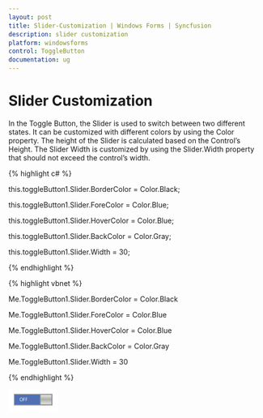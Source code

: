 ```yaml
---
layout: post
title: Slider-Customization | Windows Forms | Syncfusion
description: slider customization
platform: windowsforms
control: ToggleButton 
documentation: ug
---
```


# Slider Customization

In the Toggle Button, the Slider is used to switch between two different states. It can be customized with different colors by using the Color property. The height of the Slider is calculated based on the Control’s Height. The Slider Width is customized by using the Slider.Width property that should not exceed the control’s width.

{% highlight c# %}

this.toggleButton1.Slider.BorderColor = Color.Black;

this.toggleButton1.Slider.ForeColor = Color.Blue;

this.toggleButton1.Slider.HoverColor = Color.Blue;    

this.toggleButton1.Slider.BackColor = Color.Gray;            

this.toggleButton1.Slider.Width = 30;


{% endhighlight %}


{% highlight vbnet %}

Me.ToggleButton1.Slider.BorderColor = Color.Black

Me.ToggleButton1.Slider.ForeColor = Color.Blue

Me.ToggleButton1.Slider.HoverColor = Color.Blue

Me.ToggleButton1.Slider.BackColor = Color.Gray

Me.ToggleButton1.Slider.Width = 30        

{% endhighlight %}



![](Slider-Customization_images/Slider-Customization_img1.png)



